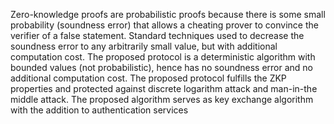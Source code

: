 Zero-knowledge proofs are probabilistic proofs because there is some small probability (soundness 
error) that allows a cheating prover to convince the verifier of a false statement. Standard techniques used to 
decrease the soundness error to any arbitrarily small value, but with additional computation cost. The proposed 
protocol is a deterministic algorithm with bounded values (not probabilistic), hence has no soundness error and 
no additional computation cost. The proposed protocol fulfills the ZKP properties and protected against discrete 
logarithm attack and man-in-the middle attack. The proposed algorithm serves as key exchange algorithm with 
the addition to authentication services